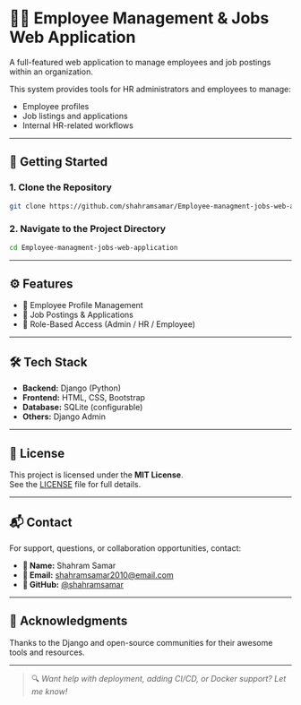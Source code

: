 
# 🧑‍💼 Employee Management & Jobs Web Application

A full-featured web application to manage employees and job postings within an organization.

This system provides tools for HR administrators and employees to manage:
- Employee profiles
- Job listings and applications
- Internal HR-related workflows

---

## 🚀 Getting Started

### 1. Clone the Repository

```bash
git clone https://github.com/shahramsamar/Employee-managment-jobs-web-application.git
```

### 2. Navigate to the Project Directory

```bash
cd Employee-managment-jobs-web-application
```

---

## ⚙️ Features

- 👤 Employee Profile Management  
- 💼 Job Postings & Applications  
- 🔐 Role-Based Access (Admin / HR / Employee)  

---

## 🛠 Tech Stack

- **Backend:** Django (Python)
- **Frontend:** HTML, CSS, Bootstrap
- **Database:** SQLite (configurable)
- **Others:** Django Admin

---

## 📄 License

This project is licensed under the **MIT License**.  
See the [LICENSE](LICENSE) file for full details.

---

## 📬 Contact

For support, questions, or collaboration opportunities, contact:

- **👤 Name:** Shahram Samar  
- **📧 Email:** [shahramsamar2010@email.com](mailto:shahramsamar2010@email.com)  
- **🐙 GitHub:** [@shahramsamar](https://github.com/shahramsamar)

---

## 🙏 Acknowledgments

Thanks to the Django and open-source communities for their awesome tools and resources.

---

> 🔍 *Want help with deployment, adding CI/CD, or Docker support? Let me know!*
